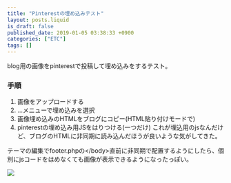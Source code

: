 ```yaml
---
title: "Pinterestの埋め込みテスト"
layout: posts.liquid
is_draft: false
published_date: 2019-01-05 03:38:33 +0900
categories: ["ETC"]
tags: []
---
```


blog用の画像をpinterestで投稿して埋め込みをするテスト。

### 手順
1. 画像をアップロードする
2. ...メニューで埋め込みを選択
3. 画像埋め込みのHTMLをブログにコピー(HTML貼り付けモードで)
4. pinterestの埋め込み用JSをはりつける(一つだけ)
これが埋込用のjsなんだけど、ブログのHTMLに非同期に読み込んだほうが良いような気がしてきた。

テーマの編集でfooter.phpの\</body\>直前に非同期で配置するようにしたら、個別にjsコードをはめなくても画像が表示できるようになったっぽい。

<img class="in_article" src="/public/images/2019/01/スクリーンショット-2019-01-05-3.35.49-1024x455.png">

